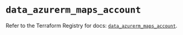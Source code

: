 # `data_azurerm_maps_account`

Refer to the Terraform Registry for docs: [`data_azurerm_maps_account`](https://registry.terraform.io/providers/hashicorp/azurerm/4.24.0/docs/data-sources/maps_account).
